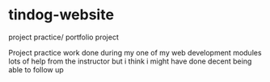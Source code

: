 # tindog-website
project practice/ portfolio project

Project practice work done during my one of my web development modules
lots of help from the instructor but i think i might have done decent being able to follow up
